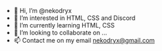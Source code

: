 - 👋 Hi, I’m @nekodryx
- 👀 I’m interested in HTML, CSS and Discord 
- 🌱 I’m currently learning HTML, CSS
- 💞️ I’m looking to collaborate on ...
- 📫 Contact me on my email nekodryx@gmail.com
